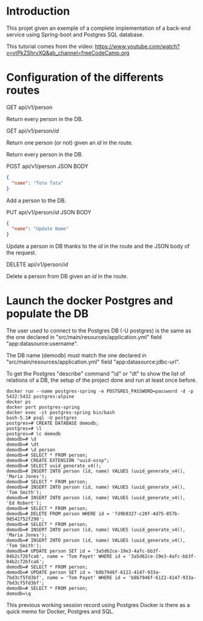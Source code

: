 # Introduction

This projet given an exemple of a complete implementation of a back-end service
using Spring-boot and Postgres SQL database.

This tutorial comes from the video:
https://www.youtube.com/watch?v=vtPkZShrvXQ&ab_channel=freeCodeCamp.org

# Configuration of the differents routes

GET api/v1/person

Return every person in the DB.

GET api/v1/person/*id*

Return one person (or not) given an *id* in the route.

Return every person in the DB.

POST api/v1/person
JSON BODY

``` json
{
  "name": "Toto Tata"
}
```

Add a person to the DB.

PUT api/v1/person/*id*
JSON BODY

``` json
{
  "name": "Update Name"
}
```

Update a person in DB thanks to the *id* in the route and the JSON body of the
request.

DELETE api/v1/person/*id*

Delete a person from DB given an *id* in the route.

# Launch the docker Postgres and populate the DB

The user used to connect to the Postgres DB (-U postgres) is the same as the one
declared in "src/main/resources/application.yml" field "app:datasource:username".

The DB name (demodb) must match the one declared in "src/main/resources/application.yml"
field "app:datasource:jdbc-url".

To get the Postgres "describe" command "\d" or \"dt" to show the list of relations
of a DB, the setup of the project done and run at least once before.

``` shell
docker run --name postgres-spring -e POSTGRES_PASSWORD=password -d -p 5432:5432 postgres:alpine
docker ps
docker port postgres-spring
docker exec -it postgres-spring bin/bash
bash-5.1# psql -U postgres
postgres=# CREATE DATABASE demodb;
postgres=# \l
postgres=# \c demodb
demodb=# \d
demodb=# \dt
demodb=# \d person
demodb=# SELECT * FROM person;
demodb=# CREATE EXTENSION "uuid-ossp";
demodb=# SELECT uuid_generate_v4();
demodb=# INSERT INTO person (id, name) VALUES (uuid_generate_v4(), 'Maria Jones');
demodb=# SELECT * FROM person;
demodb=# INSERT INTO person (id, name) VALUES (uuid_generate_v4(),  'Tom Smith');
demodb=# INSERT INTO person (id, name) VALUES (uuid_generate_v4(),  'Ed Robert');
demodb=# SELECT * FROM person;
demodb=# DELETE FROM person WHERE id = 'fd9b9327-c20f-4d75-857b-98542752f290';
demodb=# SELECT * FROM person;
demodb=# INSERT INTO person (id, name) VALUES (uuid_generate_v4(),  'Maria Jones');
demodb=# INSERT INTO person (id, name) VALUES (uuid_generate_v4(),  'Tom Smith');
demodb=# UPDATE person SET id = '3a5d62ce-19e3-4afc-bb3f-04b2c726fca6', name = 'Tom Payet' WHERE id = '3a5d62ce-19e3-4afc-bb3f-04b2c726fca6';
demodb=# SELECT * FROM person;
demodb=# UPDATE person SET id = 'b8b7946f-6122-4147-933a-7bd3cf5fd3bf', name = 'Tom Payet' WHERE id = 'b8b7946f-6122-4147-933a-7bd3cf5fd3bf';
demodb=# SELECT * FROM person;
demodb=\q
```

This previous working session record using Postgres Docker is there as
a quick memo for Docker, Postgres and SQL.
